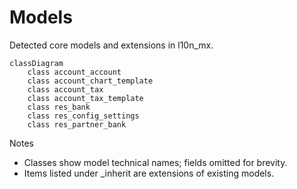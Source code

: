 # Models

Detected core models and extensions in l10n_mx.

```mermaid
classDiagram
    class account_account
    class account_chart_template
    class account_tax
    class account_tax_template
    class res_bank
    class res_config_settings
    class res_partner_bank
```

Notes
- Classes show model technical names; fields omitted for brevity.
- Items listed under _inherit are extensions of existing models.
